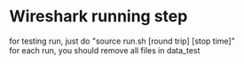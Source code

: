 # Wireshark running step
for testing run, just do "source run.sh [round trip] [stop time]"  
for each run, you should remove all files in data_test
